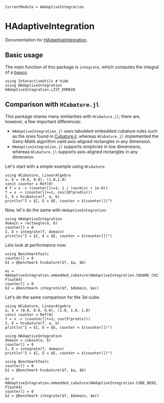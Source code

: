 ```@meta
CurrentModule = HAdaptiveIntegration
```

# HAdaptiveIntegration

Documentation for
[HAdaptiveIntegration](https://github.com/zmoitier/HAdaptiveIntegration.jl).

## Basic usage

The main function of this package is `integrate`, which computes the integral of a
[`Domain`](@ref)

```@example
using InteractiveUtils # hide
using HAdaptiveIntegration
HAdaptiveIntegration.LIST_DOMAIN
```

## Comparison with `HCubature.jl`

This package shares many similarities with `HCubature.jl`; there are, however, a few
important differences:

- `HAdaptiveIntegration.jl` uses tabulated embedded cubature rules such as the ones
  found in [Cubature.jl](https://www.google.com/?client=safari), whereas `HCubature.jl`
  implemented the Genz-Malik algorithm valid axis-aligned rectangles in any dimension.
- `HAdaptiveIntegration.jl` supports simplicies in low dimensions, whereas
  `HCubature.jl` supports axis-aligned rectangles in any dimension.

Let's start with a simple example using `HCubature`:

```@example hcubature-square
using HCubature, LinearAlgebra
a, b = (0.0, 0.0), (1.0,1.0)
const counter = Ref(0)
# f = x -> (counter[]+=1; 1 / (norm(x) + 1e-0))
f = x -> (counter[]+=1; cos(20*prod(x)))
I, E = hcubature(f, a, b)
println("I = $I, E = $E, counter = $(counter[])")
```

Now, let's do the same with `HAdaptiveIntegration`:

```@example hcubature-square
using HAdaptiveIntegration
domain = rectangle(a, b)
counter[] = 0
I, E = integrate(f, domain)
println("I = $I, E = $E, counter = $(counter[])")
```

Lets look at performance now:

```@example hcubature-square
using BenchmarkTools
counter[] = 0
b1 = @benchmark hcubature($f, $a, $b)
```

```@example hcubature-square
ec = HAdaptiveIntegration.embedded_cubature(HAdaptiveIntegration.SQUARE_CH21G25, Float64)
counter[] = 0
b2 = @benchmark integrate($f, $domain, $ec)
```

Let's do the same comparison for the 3d-cube.

```@example hcubature-cube
using HCubature, LinearAlgebra
a, b = (0.0, 0.0, 0.0), (1.0, 1.0, 1.0)
const counter = Ref(0)
f = x -> (counter[]+=1; cos(5*prod(x)))
I, E = hcubature(f, a, b)
println("I = $I, E = $E, counter = $(counter[])")
```

```@example hcubature-cube
using HAdaptiveIntegration
domain = cuboid(a, b)
counter[] = 0
I, E = integrate(f, domain)
println("I = $I, E = $E, counter = $(counter[])")
```

```@example hcubature-cube
using BenchmarkTools
counter[] = 0
b1 = @benchmark hcubature($f, $a, $b)
```

```@example hcubature-cube
ec = HAdaptiveIntegration.embedded_cubature(HAdaptiveIntegration.CUBE_BE65, Float64)
counter[] = 0
b2 = @benchmark integrate($f, $domain, $ec)
```

<!-- function Base.parse(T::Type{MultiFloat{Float64,N}}, str::String) where {N}
    return T(str)
end -->
